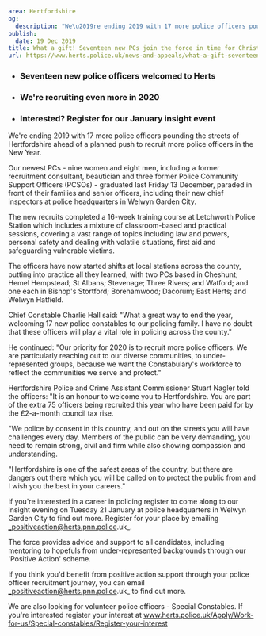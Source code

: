```yaml
area: Hertfordshire
og:
  description: "We\u2019re ending 2019 with 17 more police officers pounding the streets of Hertfordshire ahead of a planned push to recruit more police officers in the New Year."
publish:
  date: 19 Dec 2019
title: What a gift! Seventeen new PCs join the force in time for Christmas
url: https://www.herts.police.uk/news-and-appeals/what-a-gift-seventeen-new-pcs-join-the-force-in-time-for-christmas-1146
```

* ### Seventeen new police officers welcomed to Herts

 * ### We're recruiting even more in 2020

 * ### Interested? Register for our January insight event

We're ending 2019 with 17 more police officers pounding the streets of Hertfordshire ahead of a planned push to recruit more police officers in the New Year.

Our newest PCs - nine women and eight men, including a former recruitment consultant, beautician and three former Police Community Support Officers (PCSOs) - graduated last Friday 13 December, paraded in front of their families and senior officers, including their new chief inspectors at police headquarters in Welwyn Garden City.

The new recruits completed a 16-week training course at Letchworth Police Station which includes a mixture of classroom-based and practical sessions, covering a vast range of topics including law and powers, personal safety and dealing with volatile situations, first aid and safeguarding vulnerable victims.

The officers have now started shifts at local stations across the county, putting into practice all they learned, with two PCs based in Cheshunt; Hemel Hempstead; St Albans; Stevenage; Three Rivers; and Watford; and one each in Bishop's Stortford; Borehamwood; Dacorum; East Herts; and Welwyn Hatfield.

Chief Constable Charlie Hall said: "What a great way to end the year, welcoming 17 new police constables to our policing family. I have no doubt that these officers will play a vital role in policing across the county."

He continued: "Our priority for 2020 is to recruit more police officers. We are particularly reaching out to our diverse communities, to under-represented groups, because we want the Constabulary's workforce to reflect the communities we serve and protect."

Hertfordshire Police and Crime Assistant Commissioner Stuart Nagler told the officers: "It is an honour to welcome you to Hertfordshire. You are part of the extra 75 officers being recruited this year who have been paid for by the £2-a-month council tax rise.

"We police by consent in this country, and out on the streets you will have challenges every day. Members of the public can be very demanding, you need to remain strong, civil and firm while also showing compassion and understanding.

"Hertfordshire is one of the safest areas of the country, but there are dangers out there which you will be called on to protect the public from and I wish you the best in your careers."

If you're interested in a career in policing register to come along to our insight evening on Tuesday 21 January at police headquarters in Welwyn Garden City to find out more. Register for your place by emailing _positiveaction@herts.pnn.police.uk_.

The force provides advice and support to all candidates, including mentoring to hopefuls from under-represented backgrounds through our 'Positive Action' scheme.

If you think you'd benefit from positive action support through your police officer recruitment journey, you can email _positiveaction@herts.pnn.police.uk_ to find out more.

We are also looking for volunteer police officers - Special Constables. If you're interested register your interest at www.herts.police.uk/Apply/Work-for-us/Special-constables/Register-your-interest

